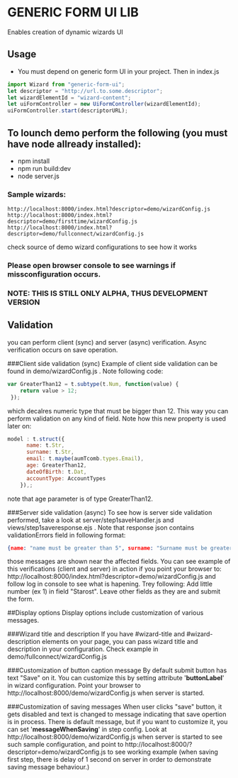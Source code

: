 # GENERIC FORM UI LIB

Enables creation of dynamic wizards UI

## Usage

- You must depend on generic form UI in your project. Then in index.js
```jsx
import Wizard from "generic-form-ui";
let descriptor = "http://url.to.some.descriptor";
let wizardElementId = "wizard-content";
let uiFormController = new UiFormController(wizardElementId);
uiFormController.start(descriptorURL);
```

## To lounch demo perform the following (you must have node allready installed):

- npm install
- npm run build:dev
- node server.js


### Sample wizards:

	http://localhost:8000/index.html?descriptor=demo/wizardConfig.js
	http://localhost:8000/index.html?descriptor=demo/firsttime/wizardConfig.js
	http://localhost:8000/index.html?descriptor=demo/fullconnect/wizardConfig.js


check source of demo wizard configurations to see how it works

### Please open browser console to see warnings if missconfiguration occurs.

### NOTE: THIS IS STILL ONLY ALPHA, THUS DEVELOPMENT VERSION

## Validation

you can perform client (sync) and server (async) verification. Async verification occurs on save operation. 

###Client side validation (sync)
Example of client side validation can be found in demo/wizardConfig.js . Note following code:
```js
var GreaterThan12 = t.subtype(t.Num, function(value) {
    return value > 12;
 });
```
which decalres numeric type that must be bigger than 12. This way you can perform validation on any kind of field. Note how this new property is used later on:
```js
model : t.struct({
      name: t.Str,
      surname: t.Str,
      email: t.maybe(aumTcomb.types.Email),
      age: GreaterThan12,
      dateOfBirth: t.Dat,
      accountType: AccountTypes
    }),;
```
note that age parameter is of type GreaterThan12.

###Server side validation (async)
To see how is server side validation performed, take a look at server/step1saveHandler.js and views/step1saveresponse.ejs . Note that response json contains validationErrors field in following format:
```json
{name: "name must be greater than 5", surname: "Surname must be greater than 4"}
```
those messages are shown near the affected fields. You can see example of this verifications (client and server) in action if you point your browser to: 
http://localhost:8000/index.html?descriptor=demo/wizardConfig.js
and follow log in console to see what is hapening. Trey following:
Add little number (ex 1) in field "Starost".
Leave other fields as they are and submit the form.

##Display options
Display options include customization of various messages.

###Wizard title and description
If you have #wizard-title and #wizard-description elements on your page, you can pass wizard title and description in your configuration. Check example in demo/fullconnect/wizardConfig.js

###Customization of button caption message
By default submit button has text "Save" on it. You can customize this by setting attribute '**buttonLabel**' in wizard configuration. Point your browser to 
http://localhost:8000/demo/wizardConfig.js when server is started.

###Customization of saving messages
When user clicks "save" button, it gets disabled and text is changed to message indicating that save opertion is in process. There is default message, but if you want to customize it, you can set '**messageWhenSaving**' in step config.
Look at http://localhost:8000/demo/wizardConfig.js when server is started to see such sample configuration, and point to 
http://localhost:8000/?descriptor=demo/wizardConfig.js
to see working example (when saving first step, there is delay of 1 second on server in order to demonstrate saving message behaviour.) 
